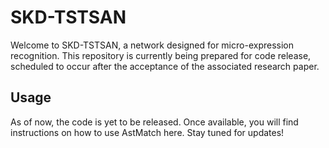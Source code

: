 # SKD-TSTSAN

Welcome to SKD-TSTSAN, a network designed for micro-expression recognition. This repository is currently being prepared for code release, scheduled to occur after the acceptance of the associated research paper.

## Usage

As of now, the code is yet to be released. Once available, you will find instructions on how to use AstMatch here. Stay tuned for updates!